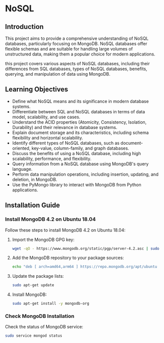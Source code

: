 # NoSQL

## Introduction

This project aims to provide a comprehensive understanding of NoSQL databases, particularly focusing on MongoDB. NoSQL databases offer flexible schemas and are suitable for handling large volumes of unstructured data, making them a popular choice for modern applications.

this project covers various aspects of NoSQL databases, including their differences from SQL databases, types of NoSQL databases, benefits, querying, and manipulation of data using MongoDB.

## Learning Objectives


- Define what NoSQL means and its significance in modern database systems.
- Differentiate between SQL and NoSQL databases in terms of data model, scalability, and use cases.
- Understand the ACID properties (Atomicity, Consistency, Isolation, Durability) and their relevance in database systems.
- Explain document storage and its characteristics, including schema flexibility and horizontal scalability.
- Identify different types of NoSQL databases, such as document-oriented, key-value, column-family, and graph databases.
- Discuss the benefits of using a NoSQL database, including high scalability, performance, and flexibility.
- Query information from a NoSQL database using MongoDB's query language.
- Perform data manipulation operations, including insertion, updating, and deletion, in MongoDB.
- Use the PyMongo library to interact with MongoDB from Python applications.

## Installation Guide

### Install MongoDB 4.2 on Ubuntu 18.04

Follow these steps to install MongoDB 4.2 on Ubuntu 18.04:

1. Import the MongoDB GPG key:

    ```bash
    wget -qO - https://www.mongodb.org/static/pgp/server-4.2.asc | sudo apt-key add -
    ```

2. Add the MongoDB repository to your package sources:

    ```bash
    echo "deb [ arch=amd64,arm64 ] https://repo.mongodb.org/apt/ubuntu bionic/mongodb-org/4.2 multiverse" | sudo tee /etc/apt/sources.list.d/mongodb-org-4.2.list
    ```

3. Update the package lists:

    ```bash
    sudo apt-get update
    ```

4. Install MongoDB:

    ```bash
    sudo apt-get install -y mongodb-org
    ```

### Check MongoDB Installation

Check the status of MongoDB service:

```bash
sudo service mongod status

